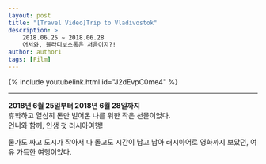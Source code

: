 ```yaml
---
layout: post
title: "[Travel Video]Trip to Vladivostok"
description: >
    2018.06.25 ~ 2018.06.28  
    어서와, 블라디보스톡은 처음이지?!
author: author1
tags: [Film]
---
```


{% include youtubelink.html id="J2dEvpC0me4" %}

***

<span style="color: var(--highlight-color)"> __2018년 6월 25일부터 2018년 6월 28일까지__  </span>  
휴학하고 열심히 돈만 벌어온 나를 위한 작은 선물이었다.  
언니와 함께, 인생 첫 러시아여행!

물가도 싸고 도시가 작아서 다 돌고도 시간이 남고 남아 러시아어로 영화까지 보았던, 여유 가득한 여행이었다.